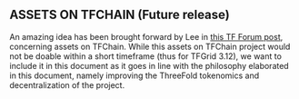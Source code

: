 ## ASSETS ON TFCHAIN (Future release)

An amazing idea has been brought forward by Lee in [this TF Forum post](https://forum.threefold.io/t/tft-locked-value-during-deployment/3675/28), concerning assets on TFChain. While this assets on TFChain project would not be doable within a short timeframe (thus for TFGrid 3.12), we want to include it in this document as it goes in line with the philosophy elaborated in this document, namely improving the ThreeFold tokenomics and decentralization of the project.